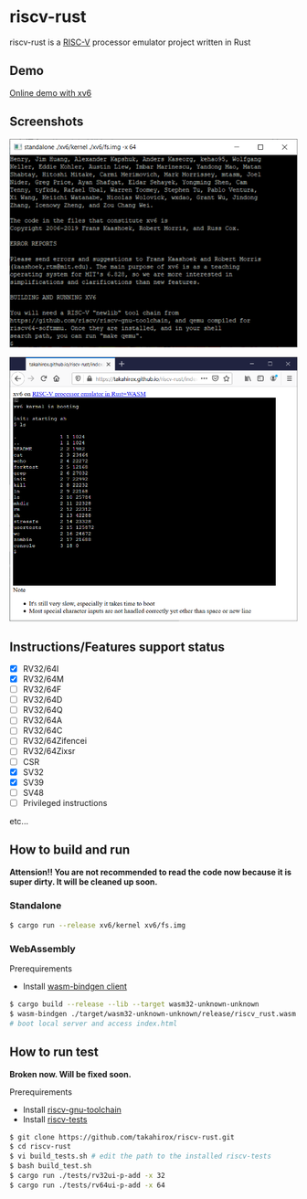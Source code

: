 # riscv-rust

riscv-rust is a [RISC-V](https://riscv.org/) processor emulator project written in Rust

## Demo

[Online demo with xv6](https://takahirox.github.io/riscv-rust/index.html)

## Screenshots

![standalone](./screenshots/standalone.png)

![WASM](./screenshots/wasm.png)

## Instructions/Features support status

- [x] RV32/64I
- [x] RV32/64M
- [ ] RV32/64F
- [ ] RV32/64D
- [ ] RV32/64Q
- [ ] RV32/64A
- [ ] RV32/64C
- [ ] RV32/64Zifencei
- [ ] RV32/64Zixsr
- [ ] CSR
- [x] SV32
- [x] SV39
- [ ] SV48
- [ ] Privileged instructions

etc...

## How to build and run

**Attension!! You are not recommended to read the code now because it is super dirty. It will be cleaned up soon.**

### Standalone

```sh
$ cargo run --release xv6/kernel xv6/fs.img
```

### WebAssembly

Prerequirements
- Install [wasm-bindgen client](https://rustwasm.github.io/docs/wasm-bindgen/)

```sh
$ cargo build --release --lib --target wasm32-unknown-unknown
$ wasm-bindgen ./target/wasm32-unknown-unknown/release/riscv_rust.wasm --out-dir ./wasm/ --target web --no-typescript
# boot local server and access index.html
```

## How to run test

**Broken now. Will be fixed soon.**

Prerequirements
- Install [riscv-gnu-toolchain](https://github.com/riscv/riscv-gnu-toolchain)
- Install [riscv-tests](https://github.com/riscv/riscv-tests)

```sh
$ git clone https://github.com/takahirox/riscv-rust.git
$ cd riscv-rust
$ vi build_tests.sh # edit the path to the installed riscv-tests
$ bash build_test.sh
$ cargo run ./tests/rv32ui-p-add -x 32
$ cargo run ./tests/rv64ui-p-add -x 64
```
